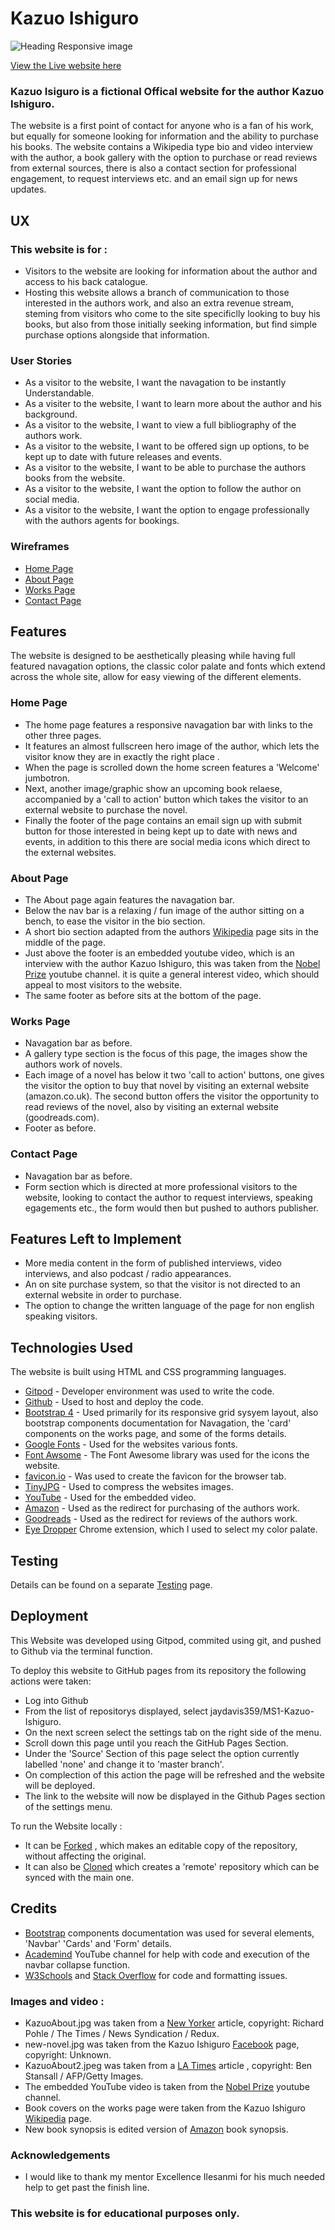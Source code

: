# Kazuo Ishiguro

![Heading Responsive image](Testing/Responsive.jpg)


[View the Live website here](https://jaydavis359.github.io/MS1-Kazuo-Ishiguro/)

### Kazuo Isiguro is a fictional Offical website for the author Kazuo Ishiguro.

The website is a first point of contact for anyone who is a fan of his work, but equally for someone looking for information and the ability to purchase his books.
The website contains a Wikipedia type bio and video interview with the author, a book gallery with the option to purchase or read reviews from external sources,
there is also a contact section for professional engagement, to request interviews etc. and an email sign up for news updates.

## UX

### This website is for :

* Visitors to the website are looking for information about the author and access to his back catalogue.
* Hosting this website allows a branch of communication to those interested in the authors work, and also an extra revenue stream, 
steming from visitors who come to the site specificlly looking to buy his books, but also from those initially seeking information, but find simple purchase options alongside that information.

### User Stories

* As a visitor to the website, I want the navagation to be instantly Understandable.
* As a visiter to the website, I want to learn more about the author and his background.
* As a visitor to the website, I want to view a full bibliography of the authors work.
* As a visitor to the website, I want to be offered sign up options, to be kept up to date with future releases and events.
* As a visitor to the website, I want to be able to purchase the authors books from the website.
* As a visitor to the website, I want the option to follow the author on social media.
* As a visitor to the website, I want the option to engage professionally with the authors agents for bookings.

### Wireframes

* [Home Page](https://github.com/jaydavis359/MS1-Kazuo-Ishiguro/blob/master/Wireframes/Home%20Wireframe%201.pdf)
* [About Page](https://github.com/jaydavis359/MS1-Kazuo-Ishiguro/blob/master/Wireframes/AboutWireframe%201_1.pdf)
* [Works Page](https://github.com/jaydavis359/MS1-Kazuo-Ishiguro/blob/master/Wireframes/WorksWireframe%201.pdf)
* [Contact Page](https://github.com/jaydavis359/MS1-Kazuo-Ishiguro/blob/master/Wireframes/ContactWireframe%201.pdf)

## Features

The website is designed to be aesthetically pleasing while having full featured navagation options, the classic color palate and fonts which extend across
the whole site, allow for easy viewing of the different elements.


### Home Page

* The home page features a responsive navagation bar with links to the other three pages.
* It features an almost fullscreen hero image of the author, which lets the visitor know they
are in exactly the right place .
* When the page is scrolled down the home screen features a 'Welcome' jumbotron.
* Next, another image/graphic show an upcoming book relaese, accompanied by a 'call to action' button which takes the visitor to an external website to purchase the novel.
* Finally the footer of the page contains an email sign up with submit button for those interested in being kept up to date with news and events, in addition to this
there are social media icons which direct to the external websites.

### About Page 

* The About page again features the navagation bar.
* Below the nav bar is a relaxing / fun image of the author sitting on a bench, to ease the visitor in the bio section.
* A short bio section adapted from the authors [Wikipedia](https://en.wikipedia.org/wiki/Kazuo_Ishiguro) page sits in the middle of the page.
* Just above the footer is an embedded youtube video, which is an interview with the author Kazuo Ishiguro, this was taken from the
[Nobel Prize](https://www.youtube.com/channel/UC-V6odR7HzLCuqjYeowPjLA) youtube channel. it is quite a general interest video,
which should appeal to most visitors to the website.
* The same footer as before sits at the bottom of the page.

### Works Page

* Navagation bar as before.
* A gallery type section is the focus of this page, the images show the authors work of novels.
* Each image of a novel has below it two 'call to action' buttons, one gives the visitor the option to buy that novel by visiting an external website (amazon.co.uk).
The second button offers the visitor the opportunity to read reviews of the novel, also by visiting an external website (goodreads.com).
* Footer as before.

### Contact Page 

* Navagation bar as before.
* Form section which is directed at more professional visitors to the website, looking to contact the author to request interviews,
speaking egagements etc., the form would then but pushed to authors publisher. 

## Features Left to Implement

* More media content in the form of published interviews, video interviews, and also podcast / radio appearances.
* An on site purchase system, so that the visitor is not directed to an external website in order to purchase.
* The option to change the written language of the page for non english speaking visitors.

## Technologies Used

The website is built using HTML and CSS programming languages.

* [Gitpod](https://gitpod.io/) - Developer environment was used to write the code.
* [Github](https://github.com/) - Used to host and deploy the code.
* [Bootstrap 4](https://getbootstrap.com/) - Used primarily for its responsive grid sysyem layout, also bootstrap components documentation for Navagation,
the 'card' components on the works page, and some of the forms details.
* [Google Fonts](https://fonts.google.com/) - Used for the websites various fonts.
* [Font Awsome](https://fontawesome.com/) - The Font Awesome library was used for the icons the website.
* [favicon.io](favicon.io) - Was used to create the favicon for the browser tab.
* [TinyJPG](https://tinyjpg.com/) - Used to compress the websites images.
* [YouTube](youtube.com) - Used for the embedded video.
* [Amazon](amazon.co.uk) - Used as the redirect for purchasing of the authors work.
* [Goodreads](goodreads.com) - Used as the redirect for reviews of the authors work.
* [Eye Dropper](https://chrome.google.com/webstore/detail/eye-dropper/hmdcmlfkchdmnmnmheododdhjedfccka?hl=en) Chrome extension, which I used to select my color palate.



## Testing

Details can be found on a separate [Testing](Testing.md) page.

## Deployment

This Website was developed using Gitpod, commited using git, and pushed to Github via the terminal function. 

To deploy this website to GitHub pages from its repository the following actions were taken:

* Log into Github
* From the list of repositorys displayed, select jaydavis359/MS1-Kazuo-Ishiguro.
* On the next screen select the settings tab on the right side of the menu.
* Scroll down this page until you reach the GitHub Pages Section.
* Under the 'Source' Section of this page select the option currently labelled 'none' and change it to 'master branch'.
* On complection of this action the page will be refreshed and the website will be deployed.
* The link to the website will now be displayed in the Github Pages section of the settings menu.

To run the Website locally :

* It can be [Forked](https://docs.github.com/en/github/getting-started-with-github/fork-a-repo)
, which makes an editable copy of the repository, without affecting the original.
* It can also be [Cloned](https://docs.github.com/en/github/creating-cloning-and-archiving-repositories/cloning-a-repository) which creates a 'remote' repository
which can be synced with the main one.

## Credits

* [Bootstrap](https://getbootstrap.com/) components documentation was used for several elements, 'Navbar' 'Cards' and 'Form' details.
* [Academind](https://www.youtube.com/channel/UCSJbGtTlrDami-tDGPUV9-w) YouTube channel for help with code and execution
of the navbar collapse function.
* [W3Schools](https://www.w3schools.com/) and [Stack Overflow](https://stackoverflow.com/) for code and formatting issues.

### Images and video :

* KazuoAbout.jpg was taken from a [New Yorker](newyorker.com) article, copyright: Richard Pohle / 
The Times / News Syndication / Redux.
* new-novel.jpg was taken from the Kazuo Ishiguro [Facebook](facebook.com) page, copyright: Unknown.
* KazuoAbout2.jpeg was taken from a [LA Times](latimes.com) article , copyright: Ben Stansall / AFP/Getty Images.
* The embedded YouTube video is taken from the [Nobel Prize](https://www.youtube.com/channel/UC-V6odR7HzLCuqjYeowPjLA)
youtube channel.
* Book covers on the works page were taken from the Kazuo Ishiguro [Wikipedia](wikipedia.com) page.
* New book synopsis is edited version of [Amazon](https://www.amazon.co.uk/gp/product/057136487X?pf_rd_r=2M409KDTHTP0K7R7PAYF&pf_rd_p=6e878984-68d5-4fd2-b7b3-7bc79d9c8b60&pd_rd_r=ed44cf05-457c-407d-87ae-0d4458f72874&pd_rd_w=PnJ98&pd_rd_wg=TEZoq&ref_=pd_gw_unk)
book synopsis.

### Acknowledgements

* I would like to thank my mentor Excellence Ilesanmi for his much needed help to get past the finish line.

### This website is for educational purposes only.